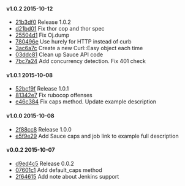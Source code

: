#### v1.0.2 2015-10-12

- [21b3df0](https://github.com/bootstraponline/sauce_rspec/commit/21b3df0b6042fc93a2426522213b0bfdd4902db7) Release 1.0.2
- [d21bd01](https://github.com/bootstraponline/sauce_rspec/commit/d21bd01bafff4cfd8a87469094ad7b53998b9130) Fix thor cop and thor spec
- [25504d1](https://github.com/bootstraponline/sauce_rspec/commit/25504d1d13d3da96445e80c4009083ee43ae34d1) Fix Oj.dump
- [780496e](https://github.com/bootstraponline/sauce_rspec/commit/780496e1547bad10fe55e3bdba7624cfb0f6183a) Use hurely for HTTP instead of curb
- [3ac6a7c](https://github.com/bootstraponline/sauce_rspec/commit/3ac6a7c106bedd8669be4b9b730280c3b9e9fd77) Create a new Curl::Easy object each time
- [03ddc81](https://github.com/bootstraponline/sauce_rspec/commit/03ddc81a6a0a1d5d3b36a61f34210e3ebfcb5d6f) Clean up Sauce API code
- [7bc7a24](https://github.com/bootstraponline/sauce_rspec/commit/7bc7a24a06c60ee874b8f360b87598544d0fe891) Add concurrency detection. Fix 401 check


#### v1.0.1 2015-10-08

- [52bcf9f](https://github.com/bootstraponline/sauce_rspec/commit/52bcf9fd9dc970122a42fb7eb407de2a9ff37db5) Release 1.0.1
- [81342e7](https://github.com/bootstraponline/sauce_rspec/commit/81342e78c43af3cef72d354a98ae0b7dde3779c2) Fix rubocop offenses
- [e46c384](https://github.com/bootstraponline/sauce_rspec/commit/e46c3843342c0f0ff403b256834ac99e42e323b7) Fix caps method. Update example description


#### v1.0.0 2015-10-08

- [2f88cc8](https://github.com/bootstraponline/sauce_rspec/commit/2f88cc8df603b184074d14454a7e96636c4e1114) Release 1.0.0
- [e5f9e29](https://github.com/bootstraponline/sauce_rspec/commit/e5f9e297347124b95b96c17c6f1056d7ebb2775d) Add Sauce caps and job link to example full description


#### v0.0.2 2015-10-07

- [d9ed4c5](https://github.com/bootstraponline/sauce_rspec/commit/d9ed4c5401c4a3917b6cc572ae7032056c655bee) Release 0.0.2
- [07601c1](https://github.com/bootstraponline/sauce_rspec/commit/07601c1175f90e9a3a496c0e0b121c7a44caf11c) Add default_caps method
- [2f64615](https://github.com/bootstraponline/sauce_rspec/commit/2f646150b1a2ba4eaabe49ea3d27ec5c3c2a9106) Add note about Jenkins support